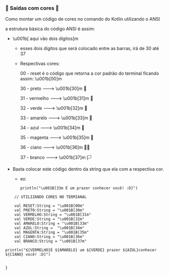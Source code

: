 ### :art: Saídas com cores :rainbow:

Como montar um código de cores no comando do Kotlin utilizando o ANSI

a estrutura básica do código ANSI é assim:

- \u001b[ aqui vão dois dígitos]m

  - esses dois dígitos que será colocado entre as barras, irá de 30 até 37

  - Respectivas cores: 

    00 - reset é o código que retorna a cor padrão do terminal ficando assim: \u001b[00]m 

    30 - preto ---> \u001b[30]m :black_flag:

    31 - vermelho ---> \u001b[31]m :red_circle:

    32 - verde  ---> \u001b[32]m :green_heart:

    33 - amarelo  ---> \u001b[33]m :yellow_heart:

    34 - azul  ---> \u001b[34]m :blue_heart:

    35 - magenta  ---> \u001b[35]m :ribbon:

    36 - ciano  ---> \u001b[36]m :man_playing_water_polo:

    37 - branco  ---> \u001b[37]m :white_flag:

- Basta colocar este código dentro da string que ela com a respectiva cor.

  - ex:

    ```
    println("\u001B[33m É um prazer conhecer você! :D]")
    ```

```
    // UTILIZANDO CORES NO TERMIANAL

    val RESET:String = "\u001B[00m"
    val PRETO:String = "\u001B[30m"
    val VERMELHO:String = "\u001B[31m"
    val VERDE:String = "\u001B[32m"
    val AMARELO:String = "\u001B[33m"
    val AZUL:String =  "\u001B[34m"
    val MAGENTA:String = "\u001B[35m"
    val CIANO:String = "\u001B[36m"
    val BRANCO:String = "\u001B[37m"

println("${VERMELHO}É ${AMARELO} um ${VERDE} prazer ${AZUL}conhecer ${CIANO} você! :D]")


}
```
